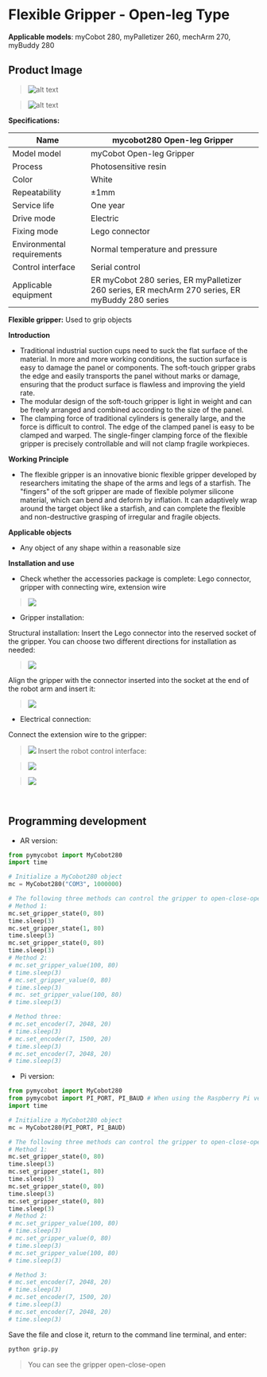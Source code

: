 # Flexible Gripper - Open-leg Type

**Applicable models**: myCobot 280, myPalletizer 260, mechArm 270, myBuddy 280

## **Product Image**

> ![alt text](../../resource\4-SupportAndService\Accessories\grip/Z1.jpg)

> ![alt text](../../resource\4-SupportAndService\Accessories\grip/Z2.jpg)

**Specifications:**

| Name | mycobot280 Open-leg Gripper |
| ------------ | ------------------------------------------------------------------------------------------ |
| Model model | myCobot Open-leg Gripper |
| Process | Photosensitive resin |
| Color | White |
| Repeatability | ±1mm |
| Service life | One year |
| Drive mode | Electric |
| Fixing mode | Lego connector |
| Environmental requirements | Normal temperature and pressure |
| Control interface | Serial control |
| Applicable equipment | ER myCobot 280 series, ER myPalletizer 260 series, ER mechArm 270 series, ER myBuddy 280 series |

**Flexible gripper:** Used to grip objects

**Introduction**

- Traditional industrial suction cups need to suck the flat surface of the material. In more and more working conditions, the suction surface is easy to damage the panel or components. The soft-touch gripper grabs the edge and easily transports the panel without marks or damage, ensuring that the product surface is flawless and improving the yield rate.
- The modular design of the soft-touch gripper is light in weight and can be freely arranged and combined according to the size of the panel.
- The clamping force of traditional cylinders is generally large, and the force is difficult to control. The edge of the clamped panel is easy to be clamped and warped. The single-finger clamping force of the flexible gripper is precisely controllable and will not clamp fragile workpieces.

**Working Principle**

- The flexible gripper is an innovative bionic flexible gripper developed by researchers imitating the shape of the arms and legs of a starfish. The "fingers" of the soft gripper are made of flexible polymer silicone material, which can bend and deform by inflation. It can adaptively wrap around the target object like a starfish, and can complete the flexible and non-destructive grasping of irregular and fragile objects.

**Applicable objects**

- Any object of any shape within a reasonable size

**Installation and use**

- Check whether the accessories package is complete: Lego connector, gripper with connecting wire, extension wire

> ![](../../resource\4-SupportAndService\Accessories\grip/Z3.jpg)

- Gripper installation:

Structural installation: Insert the Lego connector into the reserved socket of the gripper. You can choose two different directions for installation as needed:
> ![](../../resource\4-SupportAndService\Accessories\grip/Z4.jpg)

Align the gripper with the connector inserted into the socket at the end of the robot arm and insert it:

> ![](../../resource\4-SupportAndService\Accessories\grip/Z5.jpg)

- Electrical connection:

Connect the extension wire to the gripper:
> ![](../../resource\4-SupportAndService\Accessories\grip/Z6.jpg)
Insert the robot control interface:

> ![](../../resource\4-SupportAndService\Accessories\grip/Z7.png)

> ![](../../resource\4-SupportAndService\Accessories\grip/Z8.jpg)
<br>

## Programming development

- AR version:

```python
from pymycobot import MyCobot280
import time

# Initialize a MyCobot280 object
mc = MyCobot280("COM3", 1000000)

# The following three methods can control the gripper to open-close-open
# Method 1:
mc.set_gripper_state(0, 80) 
time.sleep(3) 
mc.set_gripper_state(1, 80) 
time.sleep(3) 
mc.set_gripper_state(0, 80) 
time.sleep(3) 
# Method 2: 
# mc.set_gripper_value(100, 80) 
# time.sleep(3) 
# mc.set_gripper_value(0, 80) 
# time.sleep(3) 
# mc. set_gripper_value(100, 80) 
# time.sleep(3) 

# Method three: 
# mc.set_encoder(7, 2048, 20) 
# time.sleep(3) 
# mc.set_encoder(7, 1500, 20) 
# time.sleep(3) 
# mc.set_encoder(7, 2048, 20) 
# time.sleep(3)
```

- Pi version:

```python
from pymycobot import MyCobot280
from pymycobot import PI_PORT, PI_BAUD # When using the Raspberry Pi version of mycobot, you can reference these two variables to initialize MyCobot280
import time

# Initialize a MyCobot280 object
mc = MyCobot280(PI_PORT, PI_BAUD)

# The following three methods can control the gripper to open-close-open
# Method 1:
mc.set_gripper_state(0, 80)
time.sleep(3)
mc.set_gripper_state(1, 80)
time.sleep(3)
mc.set_gripper_state(0, 80)
time.sleep(3)
mc.set_gripper_state(0, 80)
time.sleep(3)
# Method 2:
# mc.set_gripper_value(100, 80)
# time.sleep(3)
# mc.set_gripper_value(0, 80)
# time.sleep(3)
# mc.set_gripper_value(100, 80)
# time.sleep(3)

# Method 3:
# mc.set_encoder(7, 2048, 20)
# time.sleep(3)
# mc.set_encoder(7, 1500, 20)
# time.sleep(3)
# mc.set_encoder(7, 2048, 20)
# time.sleep(3)
```

Save the file and close it, return to the command line terminal, and enter:

```bash
python grip.py
```

> You can see the gripper open-close-open